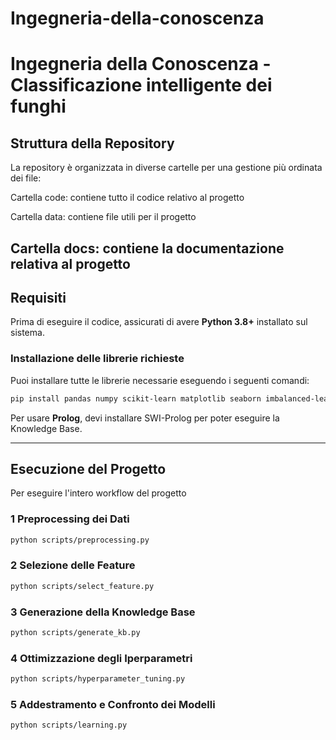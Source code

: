 # Ingegneria-della-conoscenza
# Ingegneria della Conoscenza - Classificazione intelligente dei funghi

## Struttura della Repository
La repository è organizzata in diverse cartelle per una gestione più ordinata dei file:

Cartella code: contiene tutto il codice relativo al progetto

Cartella data: contiene file utili per il progetto

Cartella docs: contiene la documentazione relativa al progetto
---

## Requisiti
Prima di eseguire il codice, assicurati di avere **Python 3.8+** installato sul sistema.

### Installazione delle librerie richieste
Puoi installare tutte le librerie necessarie eseguendo i seguenti comandi:

```bash
pip install pandas numpy scikit-learn matplotlib seaborn imbalanced-learn
```

Per usare **Prolog**, devi installare SWI-Prolog per poter eseguire la Knowledge Base.

---

## Esecuzione del Progetto
Per eseguire l'intero workflow del progetto

### 1️ Preprocessing dei Dati
```bash
python scripts/preprocessing.py
```

### 2️ Selezione delle Feature
```bash
python scripts/select_feature.py
```

### 3️ Generazione della Knowledge Base
```bash
python scripts/generate_kb.py
```

### 4️ Ottimizzazione degli Iperparametri
```bash
python scripts/hyperparameter_tuning.py
```

### 5️ Addestramento e Confronto dei Modelli
```bash
python scripts/learning.py
```
